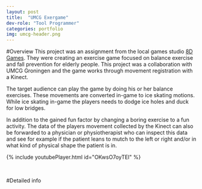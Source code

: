 ```yaml
---
layout: post
title:  "UMCG Exergame"
dev-role: "Tool Programmer"
categories: portfolio
img: umcg-header.png
---
```

#Overview
This project was an assignment from the local games studio [8D Games][8dgames]. They were creating an exercise game focused on balance exercise and fall prevention for elderly people. This project was a collaboration with UMCG Groningen and the game works through movement registration with a Kinect.


The target audience can play the game by doing his or her balance exercises. These movements are converted in-game to ice skating motions. While ice skating in-game the players needs to dodge ice holes and duck for low bridges.


In addition to the gained fun factor by changing a boring exercise to a fun activity. The data of the players movement collected by the Kinect can also be forwarded to a physician or physiotherapist who can inspect this data and see for example if the patient leans to mutch to the left or right and/or in what kind of physical shape the patient is in.



{% include youtubePlayer.html id="OKwsO7oyTEI" %}

<br>

#Detailed info


[8dgames]: http://www.8d-games.nl/
